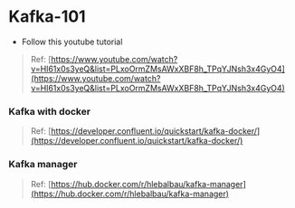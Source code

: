 # Kafka-101

- Follow this youtube tutorial
> Ref: [https://www.youtube.com/watch?v=Hl61x0s3yeQ&list=PLxoOrmZMsAWxXBF8h_TPqYJNsh3x4GyO4](https://www.youtube.com/watch?v=Hl61x0s3yeQ&list=PLxoOrmZMsAWxXBF8h_TPqYJNsh3x4GyO4)

### Kafka with docker
> Ref: [https://developer.confluent.io/quickstart/kafka-docker/](https://developer.confluent.io/quickstart/kafka-docker/)

### Kafka manager

> Ref: [https://hub.docker.com/r/hlebalbau/kafka-manager](https://hub.docker.com/r/hlebalbau/kafka-manager)